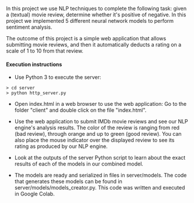 

In this project we use NLP techniques to complete the following task: given a (textual) movie review, determine whether it's positive of negative.
In this project we implemented 5 different neural network models to perform sentiment analysis.

The outcome of this project is a simple web application that allows submitting movie reviews, and then it automatically deducts a rating on a scale of 1 to 10 from that review.

#### Execution instructions

* Use Python 3 to execute the server:
```
> cd server
> python http_server.py
```

* Open index.html in a web browser to use the web application:
Go to the folder "client" and double click on the file "index.html".

* Use the web application to submit IMDb movie reviews and see our NLP engine's analysis results.
The color of the review is ranging from red (bad review), through orange and up to green (good review). You can also place the mouse indicator over the displayed review to see its rating as produced by our NLP engine.

* Look at the outputs of the server Python script to learn about the exact results of each of the models in our combined model.

* The models are ready and serialized in files in server/models.
The code that generates these models can be found in server/models/models_creator.py.
This code was written and executed in Google Colab.